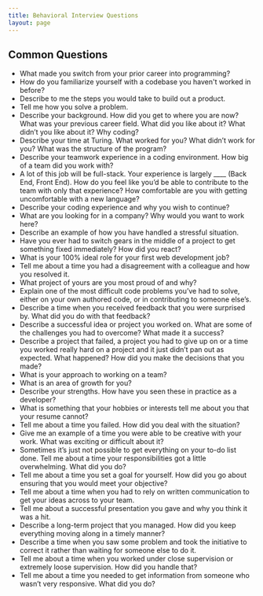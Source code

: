 ```yaml
---
title: Behavioral Interview Questions
layout: page
---
```


## Common Questions
* What made you switch from your prior career into programming?
* How do you familiarize yourself with a codebase you haven't worked in before?
* Describe to me the steps you would take to build out a product.
* Tell me how you solve a problem.
* Describe your background. How did you get to where you are now? What was your previous career field. What did you like about it? What didn’t you like about it? Why coding?
* Describe your time at Turing. What worked for you? What didn’t work for you? What was the structure of the program?
* Describe your teamwork experience in a coding environment. How big of a team did you work with?
* A lot of this job will be full-stack. Your experience is largely ____ (Back End, Front End). How do you feel like you’d be able to contribute to the team with only that experience? How comfortable are you with getting uncomfortable with a new language?
* Describe your coding experience and why you wish to continue?
* What are you looking for in a company? Why would you want to work here?
* Describe an example of how you have handled a stressful situation.
* Have you ever had to switch gears in the middle of a project to get something fixed immediately? How did you react?
* What is your 100% ideal role for your first web development job?
* Tell me about a time you had a disagreement with a colleague and how you resolved it.
* What project of yours are you most proud of and why?
* Explain one of the most difficult code problems you’ve had to solve, either on your own authored code, or in contributing to someone else’s.
* Describe a time when you received feedback that you were surprised by. What did you do with that feedback?
* Describe a successful idea or project you worked on. What are some of the challenges you had to overcome? What made it a success?
* Describe a project that failed, a project you had to give up on or a time you worked really hard on a project and it just didn’t pan out as expected. What happened? How did you make the decisions that you made?
* What is your approach to working on a team?
* What is an area of growth for you?
* Describe your strengths. How have you seen these in practice as a developer?
* What is something that your hobbies or interests tell me about you that your resume cannot?
* Tell me about a time you failed. How did you deal with the situation?
* Give me an example of a time you were able to be creative with your work. What was exciting or difficult about it?
* Sometimes it’s just not possible to get everything on your to-do list done. Tell me about a time your responsibilities got a little overwhelming. What did you do?
* Tell me about a time you set a goal for yourself. How did you go about ensuring that you would meet your objective?
* Tell me about a time when you had to rely on written communication to get your ideas across to your team.
* Tell me about a successful presentation you gave and why you think it was a hit.
* Describe a long-term project that you managed. How did you keep everything moving along in a timely manner?
* Describe a time when you saw some problem and took the initiative to correct it rather than waiting for someone else to do it.
* Tell me about a time when you worked under close supervision or extremely loose supervision. How did you handle that?
* Tell me about a time you needed to get information from someone who wasn’t very responsive. What did you do?
